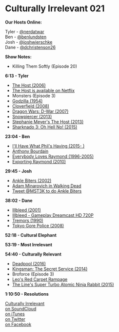 # Culturally Irrelevant 021

**Our Hosts Online:**

Tyler - [@nerdatwar]  
Ben - [@benlundsten]  
Josh - [@joshwierschke]  
Dane - [@dchristenson26]  

**Show Notes:**    

 - Killing Them Softly (Episode 20)

**6:13 - Tyler**  

 - [The Host (2006)](http://www.imdb.com/title/tt0468492/)   
 - [The Host is available on Netflix](https://www.netflix.com/title/70059029)   
 - Monsters (Episode 3)   
 - [Godzilla (1954)](http://www.imdb.com/title/tt0047034/)   
 - [Cloverfield (2008)](http://www.imdb.com/title/tt1060277/)   
 - [Dragon Wars: D-War (2007)](http://www.imdb.com/title/tt0372873/)   
 - [Snowpiercer (2013)](http://www.imdb.com/title/tt1706620/)   
 - [Stephanie Meyer's The Host (2013)](http://www.imdb.com/title/tt1517260/)   
 - [Sharknado 3: Oh Hell No! (2015)](http://www.imdb.com/title/tt3899796/)   

**23:04 - Ben**   

 - [I'll Have What Phil's Having (2015- )](http://www.imdb.com/title/tt5333712/)   
 - [Anthony Bourdain](http://www.imdb.com/name/nm1113529/)   
 - [Everybody Loves Raymond (1996-2005)](http://www.imdb.com/title/tt0115167/)   
 - [Exporting Raymond (2010)](http://www.imdb.com/title/tt1356763/)   

**29:45 - Josh**   

 - [Ankle Biters (2002)](http://www.imdb.com/title/tt0344843/)   
 - [Adam Minarovich in Walking Dead](http://walkingdead.wikia.com/wiki/Ed_Peletier_(TV_Series))   
 - [Tweet @MST3K to do Ankle Biters](http://twitter.com/home?status=@mst3k%20Please%20do%20an%20episode%20about%20Ankle%20Biters!%20http://www.imdb.com/title/tt0344843/%20via%20@cirrelevantpod%20%23BringBackMST3K)

**38:02 - Dane**   

 - [Illbleed (2001)](https://en.wikipedia.org/wiki/Illbleed)   
 - [Illbleed - Gameplay Dreamcast HD 720P](https://www.youtube.com/watch?v=pahBxnUr8qE)   
 - [Tremors (1990)](http://www.imdb.com/title/tt0100814/)   
 - [Tokyo Gore Police (2008)](http://www.imdb.com/title/tt1183732/)   

**52:18 - Cultural Elephant**   

**53:19 - Most Irrelevant**   

**54:40 - Culturally Relevant**   

 - [Deadpool (2016)](http://www.imdb.com/title/tt1431045/)   
 - [Kingsman: The Secret Service (2014)](http://www.imdb.com/title/tt2802144/)   
 - Broforce (Episode 3)   
 - [Leo's Red Carpet Rampage](http://redcarpetrampage.com/)   
 - [The Line's Super Turbo Atomic Ninja Rabbit (2015)](https://vimeo.com/137413473)   

**1:10:50 - Resolutions**   


[Culturally Irrelevant](http://www.culturallyirrelevant.com/)  
[on SoundCloud](https://soundcloud.com/culturally-irrelevant)  
[on iTunes](https://itun.es/i6Lj4FQ)  
[on Twitter](https://twitter.com/cirrelevantpod)  
[on Facebook](https://www.facebook.com/culturallyirrelevant)  

[@nerdatwar]: http://twitter.com/nerdatwar  
[@benlundsten]: http://twitter.com/benlundsten  
[@joshwierschke]: http://twitter.com/joshwierschke  
[@dchristenson26]: https://twitter.com/dchristenson26  
